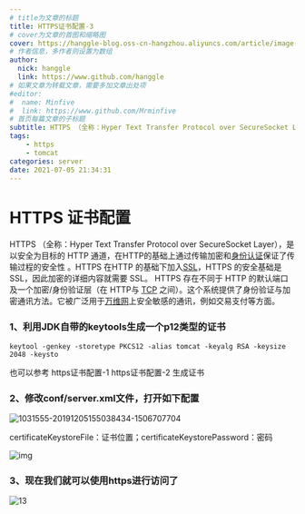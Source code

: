 ```yaml
---
# title为文章的标题
title: HTTPS证书配置-3
# cover为文章的首图和缩略图
cover: https://hanggle-blog.oss-cn-hangzhou.aliyuncs.com/article/image-20211108091304669.png
# 作者信息，多作者则设置为数组
author: 
  nick: hanggle
  link: https://www.github.com/hanggle
# 如果文章为转载文章，需要多加文章出处项
#editor:
#  name: Minfive
#  link: https://www.github.com/Mrminfive
# 首页每篇文章的子标题
subtitle: HTTPS （全称：Hyper Text Transfer Protocol over SecureSocket Layer），是以安全为目标的 HTTP 通道，在HTTP的基础上通过传输加密和[身份认证](https://baike.baidu.com/item/身份认证/5294713)保证了传输过程的安全性。
tags: 
    - https
    - tomcat
categories: server
date: 2021-07-05 21:34:31
---
```


# HTTPS 证书配置

HTTPS （全称：Hyper Text Transfer Protocol over SecureSocket Layer），是以安全为目标的 HTTP 通道，在HTTP的基础上通过传输加密和[身份认证](https://baike.baidu.com/item/身份认证/5294713)保证了传输过程的安全性  。HTTPS 在HTTP 的基础下加入[SSL](https://baike.baidu.com/item/SSL/320778)，HTTPS 的安全基础是 SSL，因此加密的详细内容就需要 SSL。 HTTPS 存在不同于 HTTP 的默认端口及一个加密/身份验证层（在 HTTP与 [TCP](https://baike.baidu.com/item/TCP/33012) 之间）。这个系统提供了身份验证与加密通讯方法。它被广泛用于[万维网](https://baike.baidu.com/item/万维网/215515)上安全敏感的通讯，例如交易支付等方面。





### 1、利用JDK自带的keytools生成一个p12类型的证书

```shell
keytool -genkey -storetype PKCS12 -alias tomcat -keyalg RSA -keysize 2048 -keysto
```

也可以参考 https证书配置-1 https证书配置-2 生成证书

### 2、修改conf/server.xml文件，打开如下配置

![1031555-20191205155038434-1506707704](https://hanggle-blog.oss-cn-hangzhou.aliyuncs.com/article/1031555-20191205155038434-1506707704.png)

 certificateKeystoreFile：证书位置；certificateKeystorePassword：密码

![img](https://hanggle-blog.oss-cn-hangzhou.aliyuncs.com/article/1031555-20191210150849466-503596145.png)

### 3、现在我们就可以使用https进行访问了

![13](https://hanggle-blog.oss-cn-hangzhou.aliyuncs.com/article/13.png)
